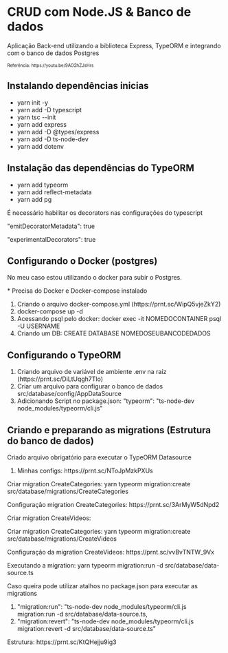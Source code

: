 <div>
    <h1>CRUD com Node.JS & Banco de dados</h2>
        <p>Aplicação Back-end utilizando a biblioteca Express, TypeORM e integrando com o banco de dados Postgres</p>
        <p style="font-size: 10px;">Referência: https://youtu.be/9AO2hZJsHrs</p>
        <div>
            <h2>Instalando dependências inicias</h2>
            <ul>
                <li>
                    <!-- package.json -->
                    yarn init -y
                </li>
                <li>
                    <!-- Adicionando o typescript como dependência de desenvolvimento -->
                    yarn add -D typescript
                </li>
                <li>
                    <!-- Arquivo de configuração do typescript -->
                    yarn tsc --init
                </li>
                <li>
                    <!-- Express -->
                    yarn add express
                </li>
                <li>
                    <!-- Tipagens do Express -->
                    yarn add -D @types/express
                </li>
                <li>
                    <!-- Ferramenta para facilitar no desenvolvimento, une 3 em 1, tsc(converte o código ts -> js) + node(executa o código) + nodemon(Observa mudanças) -->
                    yarn add -D ts-node-dev
                </li>
                <!-- Ferramenta para importar variáveis do arquivo .env -->
                <li>
                    yarn add dotenv
                </li>
            </ul>
        </div>
        <div>
            <!-- TypeORM é um biblioteca para facilitar o mapeamento de objetos e vincular com o banco de dados -->
            <h2>Instalação das dependências do TypeORM</h2>
            <ul>
                <!-- TypeORM -->
                <li>yarn add typeorm</li>
                <!-- Lib que permite o uso de Notations dentro de uma aplicação -->
                <li>yarn add reflect-metadata</li>
                <!-- Driver do postgres -->
                <li>yarn add pg</li>
            </ul>
            <p>É necessário habilitar os decorators nas configurações do typescript</p>
            <p>"emitDecoratorMetadata": true</p>
            <p>"experimentalDecorators": true</p>
        </div>
        <div>
            <h2>Configurando o Docker (postgres)</h2>
            <p>No meu caso estou utilizando o docker para subir o Postgres.</p>
            <p>* Precisa do Docker e Docker-compose instalado</p>
            <ol>
                <!-- Este arquivo tem as configurações necessárias para subir um postgres -->
                <li>Criando o arquivo docker-compose.yml (https://prnt.sc/WipQ5vjeZkY2)</li>
                <li>docker-compose up -d</li>
                <li>Acessando psql pelo docker: docker exec -it NOMEDOCONTAINER psql -U USERNAME</li>
                <li>Criando um DB: CREATE DATABASE NOMEDOSEUBANCODEDADOS</li>
            </ol>
        </div>
        <div>
            <h2>Configurando o TypeORM</h2>
            <ol>
                <li>Criando arquivo de variável de ambiente .env na raíz (https://prnt.sc/DiLtUqgh7Tlo)</li>
                <li>Criar um arquivo para configurar o banco de dados src/database/config/AppDataSource</li>
                <!-- Para rodar o TypeORM dentro da aplicação precisa utilizar a ferramenta CLI -->
                <li>Adicionando Script no package.json: "typeorm": "ts-node-dev node_modules/typeorm/cli.js"</li>
            </ol>
        </div>
        <!-- Criando migrations -->
        <div>
            <h2>Criando e preparando as migrations (Estrutura do banco de dados)</h2>
            <p>Criado arquivo obrigatório para executar o TypeORM Datasource</p>
            <ol>
                <li>Minhas configs: https://prnt.sc/NToJpMzkPXUs</li>
            </ol>
            <!-- yarn typeorm migration:create + directório da pasta onde ficará armazenada as migrations  -->
            <p>Criar migration CreateCategories: yarn typeorm migration:create src/database/migrations/CreateCategories</p>
            <p>Configuração migration CreateCategories: https://prnt.sc/3ArMyW5dNpd2</p>
            <p>Criar migration CreateVideos: <p>Criar migration CreateCategories: yarn typeorm migration:create src/database/migrations/CreateVideos</p></p>
            <p>Configuração da migration CreateVideos: https://prnt.sc/vvBvTNTW_9Vx</p>
            <!-- Execução das migrations -->
            <p>Executando a migration: yarn typeorm migration:run -d src/database/data-source.ts</p>
            <!-- OPCIONAL -->
            <p>Caso queira pode utilizar atalhos no package.json para executar as migrations</p>
            <ol>
                <li>"migration:run": "ts-node-dev node_modules/typeorm/cli.js migration:run -d
                    src/database/data-source.ts,</li>
                <li>"migration:revert": "ts-node-dev node_modules/typeorm/cli.js migration:revert -d
                    src/database/data-source.ts"</li>
            </ol>
            <p>Estrutura: https://prnt.sc/KtQHejju9ig3</p>
        </div>
</div>